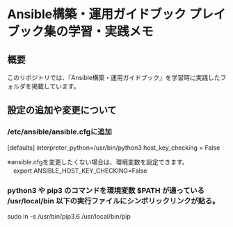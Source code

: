 # Ansible構築・運用ガイドブック プレイブック集の学習・実践メモ
## 概要
このリポジトリでは、『Ansible構築・運用ガイドブック』を学習時に実践したフォルダを掲載しています。

## 設定の追加や変更について
### /etc/ansible/ansible.cfgに追加
 [defaults]
interpreter_python=/usr/bin/python3
host_key_checking = False

※ansible.cfgを変更したくない場合は、環境変数を設定できます。  
　export ANSIBLE_HOST_KEY_CHECKING=False

### python3 や pip3 のコマンドを環境変数 $PATH が通っている /usr/local/bin 以下の実行ファイルにシンボリックリンクが貼る。
sudo ln -s /usr/bin/pip3.6 /usr/local/bin/pip





